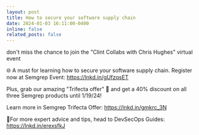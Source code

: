 ```yaml
---
layout: post
title: How to secure your software supply chain
date: 2024-01-03 16:11:00-0400
inline: false
related_posts: false
---
```


don't miss the chance to join the "Clint Collabs with Chris Hughes" virtual event

🌐 A must for learning how to secure your software supply chain. Register now at Semgrep Event:
https://lnkd.in/gUfzqsET

Plus, grab our amazing "Trifecta offer" 🌟 and get a 40% discount on all three Semgrep products until 1/19/24!

Learn more in Semgrep Trifecta Offer:
https://lnkd.in/gmkrc_3N

💼For more expert advice and tips, head to DevSecOps Guides:
https://lnkd.in/erexsfkJ
